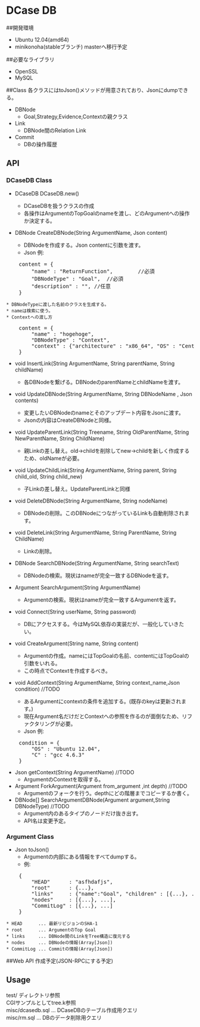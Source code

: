 ﻿# DCase DB
##開発環境
* Ubuntu 12.04(amd64)
* minikonoha(stableブランチ) masterへ移行予定

##必要なライブラリ
* OpenSSL
* MySQL

##Class
各クラスにはtoJson()メソッドが用意されており、Jsonにdumpできる。
* DBNode
    * Goal,Strategy,Evidence,Contextの親クラス
* Link
    * DBNode間のRelation Link
* Commit
    * DBの操作履歴

## API
### DCaseDB Class
* DCaseDB DCaseDB.new()
    * DCaseDBを扱うクラスの作成
    * 各操作はArgumentのTopGoalのnameを渡し、どのArgumentへの操作か決定する。

* DBNode CreateDBNode(String ArgumentName, Json content)
    * DBNodeを作成する。Json contentに引数を渡す。
    * Json 例:
<pre>
    content = {
        "name" : "ReturnFunction",        //必須
        "DBNodeType" : "Goal",  //必須
        "description" : "", //任意
    }
</pre>

    * DBNodeTypeに渡した名前のクラスを生成する。
    * nameは検索に使う。
    * Contextへの渡し方
<pre>
    content = {
        "name" : "hogehoge",
        "DBNodeType" : "Context",
        "context" : {"architecture" : "x86_64", "OS" : "CentOS 6.3",  ...}
    }
</pre>
* void   InsertLink(String ArgumentName, String parentName, String childName)
    * 各DBNodeを繋げる。DBNodeのparentNameとchildNameを渡す。

* void   UpdateDBNode(String ArgumentName, String DBNodeName , Json contents)
    * 変更したいDBNodeのnameとそのアップデート内容をJsonに渡す。
    * Jsonの内容はCreateDBNodeと同様。

* void   UpdateParentLink(String Treename, String OldParentName, String NewParentName, String ChildName)
    * 親Linkの差し替え。old->childを削除してnew->childを新しく作成するため、oldNameが必要。

* void   UpdateChildLink(String ArgumentName, String parent, String child_old, String child_new)
    * 子Linkの差し替え。UpdateParentLinkと同様

* void   DeleteDBNode(String ArgumentName, String nodeName)
    * DBNodeの削除。このDBNodeにつながっているLinkも自動削除されます。

* void   DeleteLink(String ArgumentName, String ParentName, String ChildName)
    * Linkの削除。

* DBNode SearchDBNode(String ArgumentName, String searchText)
    * DBNodeの検索。現状はnameが完全一致するDBNodeを返す。

* Argument SearchArgument(String ArgumentName)
    * Argumentの検索。現状はnameが完全一致するArgumentを返す。

* void   Connect(String userName, String password)
    * DBにアクセスする。今はMySQL依存の実装だが、一般化していきたい。

* void   CreateArgument(String name, String content)
    * Argumentの作成。nameにはTopGoalの名前、contentにはTopGoalの引数をいれる。
    * この時点でContextを作成するべき。

* void   AddContext(String ArgumentName, String context_name,Json condition) //TODO
    * あるArgumentにcontextの条件を追加する。(既存のkeyは更新されます。)
    * 現在Argument名だけだとContextへの参照を作るのが面倒なため、リファクタリングが必要。
    * Json 例:
<pre>
    condition = {
        "OS" : "Ubuntu 12.04",
        "C" : "gcc 4.6.3"
    }
</pre>
* Json getContext(String ArgumentName) //TODO
    * ArgumentのContextを取得する。
* Argument ForkArgument(Argument from_argument ,int depth) //TODO
    * Argumentのフォークを行う。depthにどの階層までコピーするか書く。
* DBNode[] SearchArgumentDBNode(Argument argument,String DBNodeType) //TODO
    * Argument内のあるタイプのノードだけ抜き出す。
    * API名は変更予定。

### Argument Class
* Json   toJson()
    * Argumentの内部にある情報をすべてdumpする。<br />
    * 例:
<pre>
    {
        "HEAD"      : "asfhdafjs",
        "root"      : {...},
        "links"     : {"name":"Goal", "children" : [{...}, ...]},
        "nodes"     : [{...}, ...],
        "CommitLog" : [{...}, ...]
    }
</pre>
    * HEAD      ... 最新リビジョンのSHA-1
    * root      ... ArgumentのTop Goal
    * links     ... DBNode間のLinkをTree構造に復元する
    * nodes     ... DBNodeの情報(Array[Json])
    * CommitLog ... Commitの情報(Array[Json])

##Web API
作成予定(JSON-RPCにする予定)

## Usage
test/ ディレクトリ参照<br>
CGIサンプルとしてtree.k参照<br>
misc/dcasedb.sql ... DCaseDBのテーブル作成用クエリ<br>
misc/rm.sql      ... DBのデータ削除用クエリ

